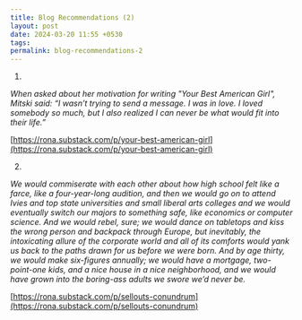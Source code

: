 ```yaml
---
title: Blog Recommendations (2)
layout: post
date: 2024-03-20 11:55 +0530
tags: 
permalink: blog-recommendations-2
---
```

1.
*When asked about her motivation for writing "Your Best American Girl", Mitski said: “I wasn’t trying to send a message. I was in love. I loved somebody so much, but I also realized I can never be what would fit into their life.”* 

[https://rona.substack.com/p/your-best-american-girl](https://rona.substack.com/p/your-best-american-girl)

2.
*We would commiserate with each other about how high school felt like a farce, like a four-year-long audition, and then we would go on to attend Ivies and top state universities and small liberal arts colleges and we would eventually switch our majors to something safe, like economics or computer science. And we would rebel, sure; we would dance on tabletops and kiss the wrong person and backpack through Europe, but inevitably, the intoxicating allure of the corporate world and all of its comforts would yank us back to the paths drawn for us before we were born. And by age thirty, we would make six-figures annually; we would have a mortgage, two-point-one kids, and a nice house in a nice neighborhood, and we would have grown into the boring-ass adults we swore we’d never be.* 

[https://rona.substack.com/p/sellouts-conundrum](https://rona.substack.com/p/sellouts-conundrum)